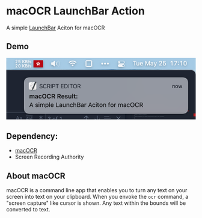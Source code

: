 # macOCR LaunchBar Action
A simple [LaunchBar](https://obdev.at/products/launchbar/index.html) Aciton for macOCR

## Demo 

![demo](./demo.png)

## Dependency:

- [macOCR](https://github.com/schappim/macOCR)
- Screen Recording Authority

## About macOCR

macOCR is a command line app that enables you to turn any text on your screen into text on your clipboard. When you envoke the `ocr` command, a "screen capture" like cursor is shown. Any text within the bounds will be converted to text.
